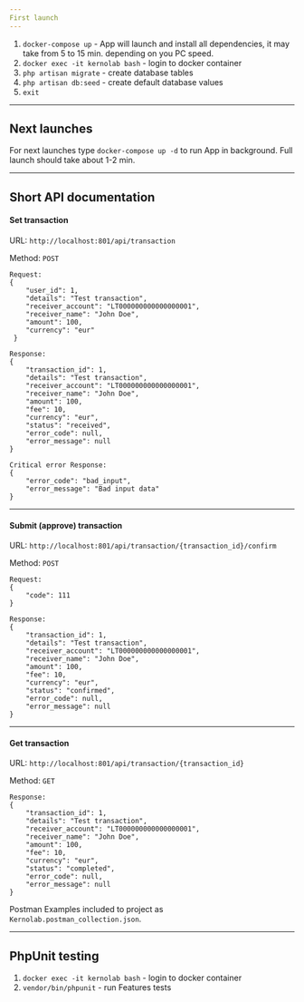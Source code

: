 ```yaml
---
First launch
---
```

1. `docker-compose up` - App will launch and install all dependencies, it may take from 5 to 15 min. depending on you PC speed.
2. `docker exec -it kernolab bash` - login to docker container
3. `php artisan migrate` - create database tables
4. `php artisan db:seed` - create default database values
5. `exit`

---
Next launches
---
For next launches type `docker-compose up -d` to run App in background. Full launch should take about 1-2 min.

---
Short API documentation
---
#### Set transaction
URL: `http://localhost:801/api/transaction`

Method: `POST`

```
Request:
{
    "user_id": 1,
    "details": "Test transaction",
    "receiver_account": "LT000000000000000001",
    "receiver_name": "John Doe",
    "amount": 100,
    "currency": "eur"
 }
```

```
Response:
{
    "transaction_id": 1,
    "details": "Test transaction",
    "receiver_account": "LT000000000000000001",
    "receiver_name": "John Doe",
    "amount": 100,
    "fee": 10,
    "currency": "eur",
    "status": "received",
    "error_code": null,
    "error_message": null
}
```

```
Critical error Response:
{
    "error_code": "bad_input",
    "error_message": "Bad input data"
}
```
---
#### Submit (approve) transaction
URL: `http://localhost:801/api/transaction/{transaction_id}/confirm`

Method: `POST`

```
Request:
{
    "code": 111
}
```

```
Response:
{
    "transaction_id": 1,
    "details": "Test transaction",
    "receiver_account": "LT000000000000000001",
    "receiver_name": "John Doe",
    "amount": 100,
    "fee": 10,
    "currency": "eur",
    "status": "confirmed",
    "error_code": null,
    "error_message": null
}
```
---
#### Get transaction
URL: `http://localhost:801/api/transaction/{transaction_id}`

Method: `GET`
```
Response:
{
    "transaction_id": 1,
    "details": "Test transaction",
    "receiver_account": "LT000000000000000001",
    "receiver_name": "John Doe",
    "amount": 100,
    "fee": 10,
    "currency": "eur",
    "status": "completed",
    "error_code": null,
    "error_message": null
}
```

Postman Examples included to project as `Kernolab.postman_collection.json`.

---
PhpUnit testing
---
1. `docker exec -it kernolab bash` - login to docker container
2. `vendor/bin/phpunit` - run Features tests